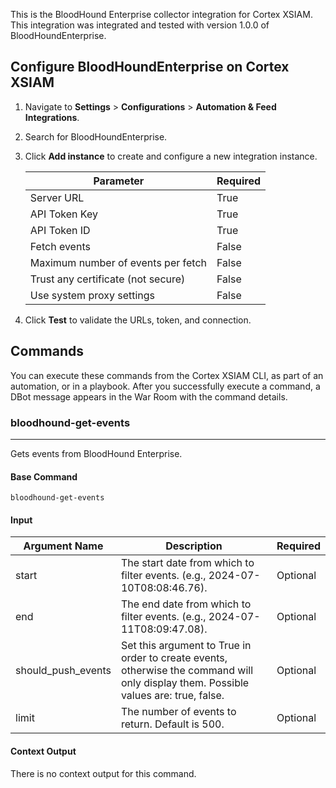 This is the BloodHound Enterprise collector integration for Cortex XSIAM.
This integration was integrated and tested with version 1.0.0 of BloodHoundEnterprise.

## Configure BloodHoundEnterprise on Cortex XSIAM

1. Navigate to **Settings** > **Configurations** > **Automation & Feed Integrations**.
2. Search for BloodHoundEnterprise.
3. Click **Add instance** to create and configure a new integration instance.

    | **Parameter** | **Required** |
    | --- | --- |
    | Server URL | True |
    | API Token Key | True |
    | API Token ID | True |
    | Fetch events | False |
    | Maximum number of events per fetch | False |
    | Trust any certificate (not secure) | False |
    | Use system proxy settings | False |

4. Click **Test** to validate the URLs, token, and connection.

## Commands

You can execute these commands from the Cortex XSIAM CLI, as part of an automation, or in a playbook.
After you successfully execute a command, a DBot message appears in the War Room with the command details.

### bloodhound-get-events

***
Gets events from BloodHound Enterprise.

#### Base Command

`bloodhound-get-events`

#### Input

| **Argument Name** | **Description** | **Required** |
| --- | --- | --- |
| start | The start date from which to filter events. (e.g., 2024-07-10T08:08:46.76). | Optional | 
| end | The end date from which to filter events. (e.g., 2024-07-11T08:09:47.08). | Optional | 
| should_push_events | Set this argument to True in order to create events, otherwise the command will only display them. Possible values are: true, false. | Optional | 
| limit | The number of events to return. Default is 500. | Optional | 

#### Context Output

There is no context output for this command.
